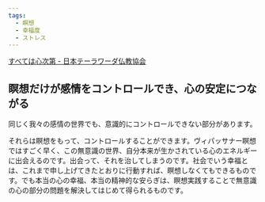 ```yaml
---
tags:
  - 瞑想
  - 幸福度
  - ストレス
---
```

[すべては心次第 - 日本テーラワーダ仏教協会](https://j-theravada.com/dhamma/kougi/kougi-033/)

## 瞑想だけが感情をコントロールでき、心の安定につながる

同じく我々の感情の世界でも、意識的にコントロールできない部分があります。

それらは瞑想をもって、コントロールすることができます。ヴィパッサナー瞑想ではすごく早く、この無意識の世界、自分本来が生かされている心のエネルギーに出会えるのです。出会って、それを治してしまうのです。社会でいう幸福とは、これまで申し上げてきたとおりに行動すれば、瞑想しなくてもできるものです。でも本当の心の幸福、本当の精神的な安らぎは、瞑想実践することで無意識の心の部分の問題を解決してはじめて得られるものです。

